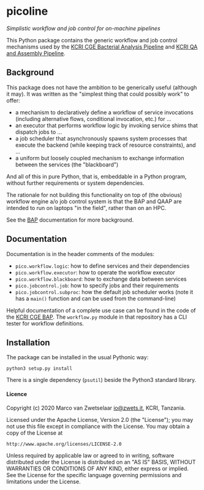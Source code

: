 # picoline 

_Simplistic workflow and job control for on-machine pipelines_

This Python package contains the generic workflow and job control mechanisms used
by the [KCRI CGE Bacterial Analysis Pipeline](https://github.com/zwets/kcri-cge-bap)
and [KCRI QA and Assembly Pipeline](https://github.com/zwets/kcri-qaap).


## Background

This package does not have the ambition to be generically useful (although
it may).  It was written as the "simplest thing that could possibly work" to
offer:

 * a mechanism to declaratively define a workflow of service invocations
   (including alternative flows, conditional invocation, etc.) for ...
 * an executor that performs workflow logic by invoking service shims that
   dispatch jobs to ...
 * a job scheduler that asynchronously spawns system processes that execute
   the backend (while keeping track of resource constraints), and ...
 * a uniform but loosely coupled mechanism to exchange information between
   the services (the "blackboard")

And all of this in pure Python, that is, embeddable in a Python program,
without further requirements or system dependencies.

The rationale for not building this functionality on top of (the obvious)
workflow engine a/o job control system is that the BAP and QAAP are intended
to run on laptops "in the field", rather than on an HPC.

See the [BAP](https://github.com/zwets/kcri-cge-bap) documentation for more
background.


## Documentation

Documentation is in the header comments of the modules:

 * `pico.workflow.logic`: how to define services and their dependencies
 * `pico.workflow.executor`: how to operate the workflow executor
 * `pico.workflow.blackboard`: how to exchange data between services
 * `pico.jobcontrol.job`: how to specify jobs and their requirements
 * `pico.jobcontrol.subproc`: how the default job scheduler works (note it
   has a `main()` function and can be used from the command-line)

Helpful documentation of a complete use case can be found in the code of the
[KCRI CGE BAP](https://github.com/zwets/kcri-cge-bap).  The `workflow.py`
module in that repository has a CLI tester for workflow definitions.


## Installation

The package can be installed in the usual Pythonic way:

    python3 setup.py install

There is a single dependency (`psutil`) beside the Python3 standard library.


#### Licence

Copyright (c) 2020 Marco van Zwetselaar <io@zwets.it>, KCRI, Tanzania.

Licensed under the Apache License, Version 2.0 (the "License");
you may not use this file except in compliance with the License.
You may obtain a copy of the License at

    http://www.apache.org/licenses/LICENSE-2.0

Unless required by applicable law or agreed to in writing, software
distributed under the License is distributed on an "AS IS" BASIS,
WITHOUT WARRANTIES OR CONDITIONS OF ANY KIND, either express or implied.
See the License for the specific language governing permissions and
limitations under the License.

